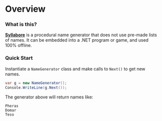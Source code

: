 # Overview

### What is this?

[**Syllabore**](https://github.com/kesac/Syllabore) is a procedural name generator that does not use pre-made lists of names. It can be embedded into a .NET program or game, and used 100% offline.

### Quick Start

Instantiate a `NameGenerator` class and make calls to `Next()` to get new names.

```csharp
var g = new NameGenerator();
Console.WriteLine(g.Next());
```

The generator above will return names like:

```
Pheras
Domar
Teso
```
